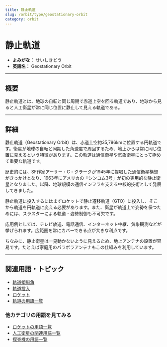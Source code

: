 ```yaml
---
title: 静止軌道
slug: /orbit/type/geostationary-orbit
category: orbit
---
```


# 静止軌道

- **よみがな：** せいしきどう  
- **英語名：** Geostationary Orbit  

---

## 概要

静止軌道とは、地球の自転と同じ周期で赤道上空を回る軌道であり、地球から見ると人工衛星が常に同じ位置に静止して見える軌道である。

---

## 詳細

静止軌道（Geostationary Orbit）は、赤道上空約35,786kmに位置する円軌道です。衛星が地球の自転と同期した角速度で周回するため、地上からは常に同じ位置に見えるという特徴があります。この軌道は通信衛星や気象衛星にとって極めて重要な軌道です。

歴史的には、SF作家アーサー・C・クラークが1945年に提唱した通信衛星構想がきっかけとなり、1963年にアメリカの「シンコム3号」が初の実用的な静止衛星となりました。以降、地球規模の通信インフラを支える中核的技術として発展してきました。

静止軌道に投入するにはまずロケットで静止遷移軌道（GTO）に投入し、そこから軌道を円軌道に変える必要があります。また、衛星が軌道上で姿勢を保つためには、スラスターによる軌道・姿勢制御も不可欠です。

応用例としては、テレビ放送、電話通信、インターネット中継、気象観測などが挙げられます。広範囲を常にカバーできる点が大きな利点です。

ちなみに、静止衛星は一見動かないように見えるため、地上アンテナの設置が容易です。たとえば家庭用のパラボラアンテナもこの仕組みを利用しています。

---

## 関連用語・トピック

- [軌道傾斜角](/docs/orbit/mechanics/inclination)
- [軌道投入](/docs/orbit/operation/orbital-insertion)
- [ロケット](/docs/rocket/rocket)
- [軌道の用語一覧](/docs/category/orbit)

### 他カテゴリの用語を見てみる
- [ロケットの用語一覧](/docs/category/rocket)
- [人工衛星の関連用語一覧](/docs/category/satellite)
- [探査機の用語一覧](/docs/category/explorer)
